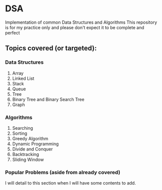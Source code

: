# DSA
Implementation of common Data Structures and Algorithms
This repository is for my practice only and please don't expect it to be complete and perfect
## Topics covered (or targeted):
### Data Structures
1. Array
2. Linked List
3. Stack
4. Queue
5. Tree
6. Binary Tree and Binary Search Tree
7. Graph

### Algorithms
1. Searching
2. Sorting
3. Greedy Algorithm
4. Dynamic Programming
5. Divide and Conquer
6. Backtracking
7. Sliding Window

### Popular Problems (aside from already covered)
I will detail to this section when I will have some contents to add.


